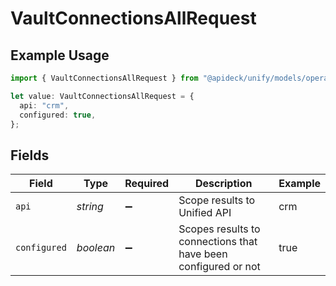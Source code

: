 # VaultConnectionsAllRequest

## Example Usage

```typescript
import { VaultConnectionsAllRequest } from "@apideck/unify/models/operations";

let value: VaultConnectionsAllRequest = {
  api: "crm",
  configured: true,
};
```

## Fields

| Field                                                          | Type                                                           | Required                                                       | Description                                                    | Example                                                        |
| -------------------------------------------------------------- | -------------------------------------------------------------- | -------------------------------------------------------------- | -------------------------------------------------------------- | -------------------------------------------------------------- |
| `api`                                                          | *string*                                                       | :heavy_minus_sign:                                             | Scope results to Unified API                                   | crm                                                            |
| `configured`                                                   | *boolean*                                                      | :heavy_minus_sign:                                             | Scopes results to connections that have been configured or not | true                                                           |